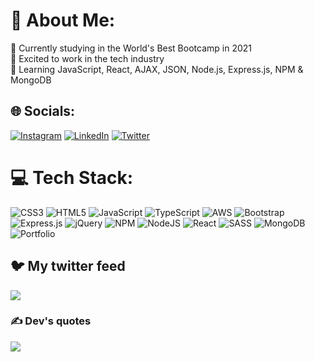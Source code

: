 # 💫 About Me:
🔭 Currently studying in the World's Best Bootcamp in 2021<br>🤝 Excited to work in the tech industry<br>🌱 Learning JavaScript, React, AJAX, JSON, Node.js, Express.js, NPM & MongoDB


## 🌐 Socials:
[![Instagram](https://img.shields.io/badge/Instagram-%23E4405F.svg?logo=Instagram&logoColor=white)](https://instagram.com/JoaccoGodoy99) [![LinkedIn](https://img.shields.io/badge/LinkedIn-%230077B5.svg?logo=linkedin&logoColor=white)](https://linkedin.com/in/joaquin--godoy) [![Twitter](https://img.shields.io/badge/Twitter-%231DA1F2.svg?logo=Twitter&logoColor=white)](https://twitter.com/JoaccoDev) 

# 💻 Tech Stack:
![CSS3](https://img.shields.io/badge/css3-%231572B6.svg?style=plastic&logo=css3&logoColor=white) ![HTML5](https://img.shields.io/badge/html5-%23E34F26.svg?style=plastic&logo=html5&logoColor=white) ![JavaScript](https://img.shields.io/badge/javascript-%23323330.svg?style=plastic&logo=javascript&logoColor=%23F7DF1E) ![TypeScript](https://img.shields.io/badge/typescript-%23007ACC.svg?style=plastic&logo=typescript&logoColor=white) ![AWS](https://img.shields.io/badge/AWS-%23FF9900.svg?style=plastic&logo=amazon-aws&logoColor=white) ![Bootstrap](https://img.shields.io/badge/bootstrap-%23563D7C.svg?style=plastic&logo=bootstrap&logoColor=white) ![Express.js](https://img.shields.io/badge/express.js-%23404d59.svg?style=plastic&logo=express&logoColor=%2361DAFB) ![jQuery](https://img.shields.io/badge/jquery-%230769AD.svg?style=plastic&logo=jquery&logoColor=white) ![NPM](https://img.shields.io/badge/NPM-%23000000.svg?style=plastic&logo=npm&logoColor=white) ![NodeJS](https://img.shields.io/badge/node.js-6DA55F?style=plastic&logo=node.js&logoColor=white) ![React](https://img.shields.io/badge/react-%2320232a.svg?style=plastic&logo=react&logoColor=%2361DAFB) ![SASS](https://img.shields.io/badge/SASS-hotpink.svg?style=plastic&logo=SASS&logoColor=white) ![MongoDB](https://img.shields.io/badge/MongoDB-%234ea94b.svg?style=plastic&logo=mongodb&logoColor=white) ![Portfolio](https://img.shields.io/badge/Portfolio-%23000000.svg?style=plastic&logo=firefox&logoColor=#FF7139)

## 🐦 My twitter feed
[![](https://gtce.itsvg.in/api?username=JoaccoDev)](https://gtce.itsvg.in)

### ✍️ Dev's quotes
![](https://quotes-github-readme.vercel.app/api?type=horizontal&theme=radical)

<!-- Created with GPRM ( https://gprm.itsvg.in ) -->
